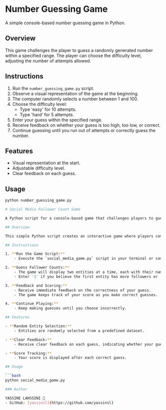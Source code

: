 # Number Guessing Game

A simple console-based number guessing game in Python.

## Overview

This game challenges the player to guess a randomly generated number within a specified range. The player can choose the difficulty level, adjusting the number of attempts allowed.

## Instructions

1. Run the `number_guessing_game.py` script.
2. Observe a visual representation of the game at the beginning.
3. The computer randomly selects a number between 1 and 100.
4. Choose the difficulty level:
    - Type 'easy' for 10 attempts.
    - Type 'hard' for 5 attempts.
5. Enter your guess within the specified range.
6. Receive feedback on whether your guess is too high, too low, or correct.
7. Continue guessing until you run out of attempts or correctly guess the number.

## Features

- Visual representation at the start.
- Adjustable difficulty level.
- Clear feedback on each guess.

## Usage

```bash
python number_guessing_game.py

# Social Media Follower Count Game

A Python script for a console-based game that challenges players to guess which social media entity has more followers.

## Overview

This simple Python script creates an interactive game where players compare the follower counts of various social media entities. The game randomly presents two entities, and the player needs to guess which one has a higher follower count. The game continues until the player makes an incorrect guess.

## Instructions

1. **Run the Game Script:**
    - Execute the `social_media_game.py` script in your terminal or command prompt.

2. **Guess Follower Counts:**
    - The game will display two entities at a time, each with their name, description, and country.
    - Enter '1' if you believe the first entity has more followers or '2' if you think the second entity has more followers.

3. **Feedback and Scoring:**
    - Receive immediate feedback on the correctness of your guess.
    - The game keeps track of your score as you make correct guesses.

4. **Continue Playing:**
    - Keep making guesses until you choose incorrectly.

## Features

- **Random Entity Selection:**
    - Entities are randomly selected from a predefined dataset.

- **Clear Feedback:**
    - Receive clear feedback on each guess, indicating whether your guess was correct or incorrect.

- **Score Tracking:**
    - Your score is displayed after each correct guess.

## Usage

```bash
python social_media_game.py

### Author

YASSINE LAHSSINI 👻
- GitHub: [yassinsl](https://github.com/yassinsl)